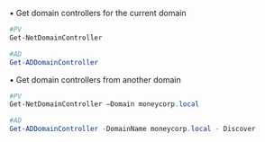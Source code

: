 • Get domain controllers for the current domain 

```PowerShell
#PV
Get-NetDomainController 

#AD
Get-ADDomainController 
```

• Get domain controllers from another domain 

```PowerShell
#PV
Get-NetDomainController –Domain moneycorp.local 

#AD
Get-ADDomainController -DomainName moneycorp.local - Discover
```
